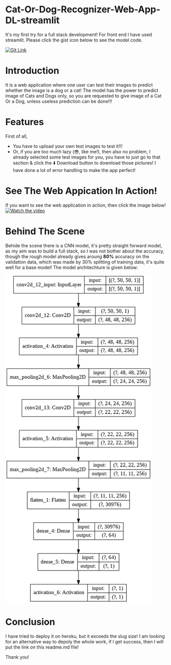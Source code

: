 # Cat-Or-Dog-Recognizer-Web-App-DL-streamlit
It's my first try for a full stack development! For front end I have used streamlit. Please click the gist icon below to see the model code.

[![Git Link](https://i.ibb.co/dWMFSds/icon.png)](https://gist.github.com/surdebmalya/e9fb589e4e67da6a8872776c713e090b)
# Introduction
It is a web application where one user can test their images to predict whether the image is a dog or a cat! The model has the power to predict image of Cats and Dogs only, so you are requested to give image of a Cat Or a Dog, unless useless prediction can be done!!!
# Features
First of all,
- You have to upload your own test images to test it!!!
- Or, if you are too much lazy (😎, like me!), then also no problem, I already selected some test images for you, you have to just go to that section & click the ⬇️ Download button to download those pictures!
I have done a lot of error handling to make the app perfect!
# See The Web Appication In Action!
If you want to see the web application in action, then click the image below!
[![Watch the video](http://i3.ytimg.com/vi/Hhi_jGyDk80/maxresdefault.jpg)](https://www.youtube.com/watch?v=Hhi_jGyDk80&feature=youtu.be)
# Behind The Scene
Behide the scene there is a CNN model, it's pretty straight forward model, as my aim was to build a full stack, so I was not bother about the accuracy, though the rough model already gives aroung **80%** accuracy on the validation data, which was made by 30% splitting of training data, it's quite well for a base model!
The model architechture is given below:

![CNN Model Architechture](model_arch.png)
# Conclusion
I have tried to deploy it on heroku, but it exceeds the slug size! I am looking for an alternative way to depoly the whole work, if I get success, then I will put the link on this readme.md file!

Thank you!
